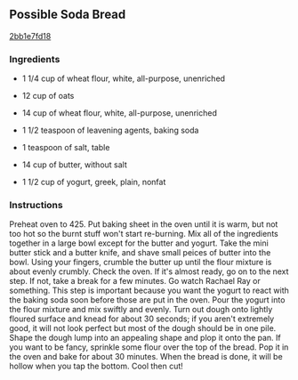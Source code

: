 ## Possible Soda Bread

[2bb1e7fd18](http://www.food.com/recipe/possible-soda-bread-276209)

### Ingredients

 - 1 1/4 cup of wheat flour, white, all-purpose, unenriched

 - 12 cup of oats

 - 14 cup of wheat flour, white, all-purpose, unenriched

 - 1 1/2 teaspoon of leavening agents, baking soda

 - 1 teaspoon of salt, table

 - 14 cup of butter, without salt

 - 1 1/2 cup of yogurt, greek, plain, nonfat

### Instructions

Preheat oven to 425. Put baking sheet in the oven until it is warm, but not too hot so the burnt stuff won't start re-burning. Mix all of the ingredients together in a large bowl except for the butter and yogurt. Take the mini butter stick and a butter knife, and shave small peices of butter into the bowl. Using your fingers, crumble the butter up until the flour mixture is about evenly crumbly. Check the oven. If it's almost ready, go on to the next step. If not, take a break for a few minutes. Go watch Rachael Ray or something. This step is important because you want the yogurt to react with the baking soda soon before those are put in the oven. Pour the yogurt into the flour mixture and mix swiftly and evenly. Turn out dough onto lightly floured surface and knead for about 30 seconds; if you aren't extremely good, it will not look perfect but most of the dough should be in one pile. Shape the dough lump into an appealing shape and plop it onto the pan. If you want to be fancy, sprinkle some flour over the top of the bread. Pop it in the oven and bake for about 30 minutes. When the bread is done, it will be hollow when you tap the bottom. Cool then cut!